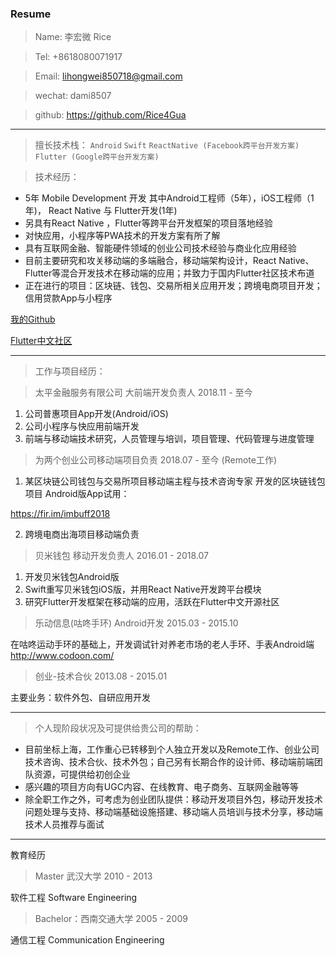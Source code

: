 ### Resume

> Name: 李宏微      Rice

> Tel: +8618080071917 

> Email:  lihongwei850718@gmail.com 

> wechat: dami8507 

> github: https://github.com/Rice4Gua

---

> 擅长技术栈：
`Android`  `Swift` 
`ReactNative (Facebook跨平台开发方案) ` 
`Flutter (Google跨平台开发方案)`

> 技术经历：
- 5年 Mobile Development 开发
其中Android工程师（5年），iOS工程师（1年)， React Native 与 Flutter开发(1年)
- 另具有React Native ，Flutter等跨平台开发框架的项目落地经验
- 对快应用，小程序等PWA技术的开发方案有所了解
- 具有互联网金融、智能硬件领域的创业公司技术经验与商业化应用经验
- 目前主要研究和攻关移动端的多端融合，移动端架构设计，React Native、Flutter等混合开发技术在移动端的应用；并致力于国内Flutter社区技术布道
- 正在进行的项目：区块链、钱包、交易所相关应用开发；跨境电商项目开发；信用贷款App与小程序

[我的Github](https://github.com/Rice4Gua)

[Flutter中文社区](http://flutter-dev.cn/)

---

>工作与项目经历：

> 太平金融服务有限公司  大前端开发负责人
2018.11 - 至今
1. 公司普惠项目App开发(Android/iOS)
2. 公司小程序与快应用前端开发
3. 前端与移动端技术研究，人员管理与培训，项目管理、代码管理与进度管理

> 为两个创业公司移动端项目负责
2018.07 - 至今 (Remote工作)
1. 某区块链公司钱包与交易所项目移动端主程与技术咨询专家
开发的区块链钱包项目 Android版App试用：

https://fir.im/imbuff2018

2. 跨境电商出海项目移动端负责

> 贝米钱包  移动开发负责人
2016.01 - 2018.07
1. 开发贝米钱包Android版
2. Swift重写贝米钱包iOS版，并用React Native开发跨平台模块
3. 研究Flutter开发框架在移动端的应用，活跃在Flutter中文开源社区


> 乐动信息(咕咚手环)
Android开发
2015.03 - 2015.10

在咕咚运动手环的基础上，开发调试针对养老市场的老人手环、手表Android端
http://www.codoon.com/


> 创业-技术合伙
2013.08 - 2015.01

主要业务：软件外包、自研应用开发

---

> 个人现阶段状况及可提供给贵公司的帮助：
- 目前坐标上海，工作重心已转移到个人独立开发以及Remote工作、创业公司技术咨询、技术合伙、技术外包；自己另有长期合作的设计师、移动端前端团队资源，可提供给初创企业
- 感兴趣的项目方向有UGC内容、在线教育、电子商务、互联网金融等等
- 除全职工作之外，可考虑为创业团队提供：移动开发项目外包，移动开发技术问题处理与支持、移动端基础设施搭建、移动端人员培训与技术分享，移动端技术人员推荐与面试

---

教育经历

> Master 武汉大学 2010 - 2013

软件工程 Software Engineering

> Bachelor：西南交通大学 2005 - 2009

通信工程 Communication Engineering
